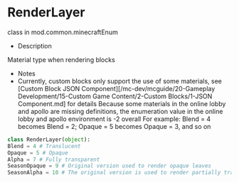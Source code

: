 # RenderLayer 

class in mod.common.minecraftEnum 

- Description 

Material type when rendering blocks 

- Notes 
- Currently, custom blocks only support the use of some materials, see [Custom Block JSON Component][/mc-dev/mcguide/20-Gameplay Development/15-Custom Game Content/2-Custom Blocks/1-JSON Component.md] for details 
Because some materials in the online lobby and apollo are missing definitions, the enumeration value in the online lobby and apollo environment is -2 overall 
For example: Blend = 4 becomes Blend = 2; Opaque = 5 becomes Opaque = 3, and so on 

```python 
class RenderLayer(object): 
Blend = 4 # Translucent 
Opaque = 5 # Opaque 
Alpha = 7 # Fully transparent 
SeasonOpaque = 9 # Original version used to render opaque leaves 
SeasonAlpha = 10 # The original version is used to render partially transparent blocks 

``` 

